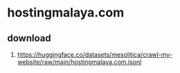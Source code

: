 # hostingmalaya.com

## download

1. https://huggingface.co/datasets/mesolitica/crawl-my-website/raw/main/hostingmalaya.com.jsonl